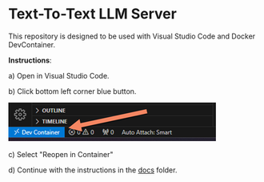 # Text-To-Text LLM Server

This repository is designed to be used with Visual Studio Code and Docker DevContainer.

**Instructions**:

a) Open in Visual Studio Code.

b) Click bottom left corner blue button.

![alt text](img/dev-container.png)

c) Select "Reopen in Container"

d) Continue with the instructions in the [docs](./docs/gai-ttt-llamacpp-mistral7b.ipynb) folder.
